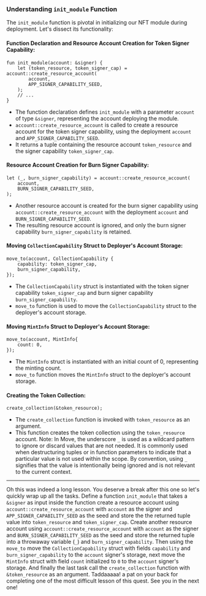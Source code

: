 ### Understanding `init_module` Function

The `init_module` function is pivotal in initializing our NFT module during deployment. Let's dissect its functionality:

#### Function Declaration and Resource Account Creation for Token Signer Capability:

```move
fun init_module(account: &signer) {
    let (token_resource, token_signer_cap) = account::create_resource_account(
        account,
        APP_SIGNER_CAPABILITY_SEED,
    );
    // ...
}
```
- The function declaration defines `init_module` with a parameter `account` of type `&signer`, representing the account deploying the module.
- `account::create_resource_account` is called to create a resource account for the token signer capability, using the deployment `account` and `APP_SIGNER_CAPABILITY_SEED`.
- It returns a tuple containing the resource account `token_resource` and the signer capability `token_signer_cap`.

#### Resource Account Creation for Burn Signer Capability:

```move
let (_, burn_signer_capability) = account::create_resource_account(
    account,
    BURN_SIGNER_CAPABILITY_SEED,
);
```
- Another resource account is created for the burn signer capability using `account::create_resource_account` with the deployment `account` and `BURN_SIGNER_CAPABILITY_SEED`.
- The resulting resource account is ignored, and only the burn signer capability `burn_signer_capability` is retained.

#### Moving `CollectionCapability` Struct to Deployer's Account Storage:

```move
move_to(account, CollectionCapability {
    capability: token_signer_cap,
    burn_signer_capability,
});
```
- The `CollectionCapability` struct is instantiated with the token signer capability `token_signer_cap` and burn signer capability `burn_signer_capability`.
- `move_to` function is used to move the `CollectionCapability` struct to the deployer's account storage.

#### Moving `MintInfo` Struct to Deployer's Account Storage:

```move
move_to(account, MintInfo{
    count: 0,
});
```
- The `MintInfo` struct is instantiated with an initial count of 0, representing the minting count.
- `move_to` function moves the `MintInfo` struct to the deployer's account storage.

#### Creating the Token Collection:

```move
create_collection(&token_resource);
```
- The `create_collection` function is invoked with `token_resource` as an argument.
- This function creates the token collection using the `token_resource` account.
Note: In Move, the underscore `_` is used as a wildcard pattern to ignore or discard values that are not needed. It is commonly used when destructuring tuples or in function parameters to indicate that a particular value is not used within the scope. By convention, using `_` signifies that the value is intentionally being ignored and is not relevant to the current context.


---
Oh this was indeed a long lesson. You deserve a break after this one so let's quickly wrap up all the tasks. Define a function `init_module` that takes a `&signer` as input inside the function create a resource account using `account::create_resource_account` with `account` as the signer and `APP_SIGNER_CAPABILITY_SEED` as the seed and store the the returned tuple value into `token_resource` and `token_signer_cap`. Create another resource account using `account::create_resource_account` with `account` as the signer and `BURN_SIGNER_CAPABILITY_SEED` as the seed and store the returned tuple into a throwaway variable (`_`) and `burn_signer_capability`. Then using the `move_to` move the `CollectionCapability` struct with fields `capability` and `burn_signer_capability` to the `account` signer's storage, next move the `MintInfo` struct with field `count` initialized to `0` to the `account` signer's storage. And finally the last task call the `create_collection` function with `&token_resource` as an argument. Taddaaaaa! a pat on your back for completing one of the most difficult lesson of this quest. See you in the next one!